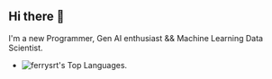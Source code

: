 ## Hi there 👋
I'm a new Programmer, Gen AI enthusiast && Machine Learning Data Scientist.
- ![ferrysrt's Top Languages](https://github-readme-stats.vercel.app/api/top-langs/?username=ferrysrt&theme=vue-dark&show_icons=true&hide_border=true&layout=compact).

<!-- - ![ferrysrt's Stats](https://github-readme-stats.vercel.app/api?username=ferrysrt&theme=vue-dark&show_icons=true&hide_border=true&count_private=true).
- ![ferrysrt's Streak](https://github-readme-streak-stats.herokuapp.com/?user=ferrysrt&theme=vue-dark&hide_border=true).
--> 
<!--.
**ferrysrt/ferrysrt** is a ✨ _special_ ✨ repository because its `README.md` (this file) appears on your GitHub profile.

Here are some ideas to get you started:

- 🔭 I’m currently working on ...
- 🌱 I’m currently learning ...
- 👯 I’m looking to collaborate on ...
- 🤔 I’m looking for help with ...
- 💬 Ask me about ...
- 📫 How to reach me: ...
- 😄 Pronouns: ...
- ⚡ Fun fact: ...
-->
